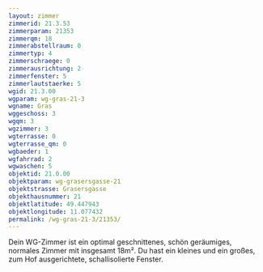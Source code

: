 ```yaml
---
layout: zimmer
zimmerid: 21.3.53
zimmerparam: 21353
zimmerqm: 18
zimmerabstellraum: 0
zimmertyp: 4
zimmerschraege: 0
zimmerausrichtung: 2
zimmerfenster: 5
zimmerlautstaerke: 5
wgid: 21.3.00
wgparam: wg-gras-21-3
wgname: Gras
wggeschoss: 3
wgqm: 3
wgzimmer: 3
wgterrasse: 0
wgterrasse_qm: 0
wgbaeder: 1
wgfahrrad: 2
wgwaschen: 5
objektid: 21.0.00
objektparam: wg-grasersgasse-21
objektstrasse: Grasersgasse
objekthausnummer: 21
objektlatitude: 49.447943
objektlongitude: 11.077432
permalink: /wg-gras-21-3/21353/
---
```

Dein WG-Zimmer ist ein optimal geschnittenes, schön geräumiges, normales Zimmer mit insgesamt 18m². Du hast ein kleines und ein großes, zum Hof ausgerichtete, schallisolierte Fenster. 